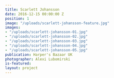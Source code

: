 ```yaml
---
title: Scarlett Johansson
date: 2016-12-15 00:00:00 Z
position: 1
image: "/uploads/scarlett-johansson-feature.jpg"
images:
- "/uploads/scarlett-johansson-01.jpg"
- "/uploads/scarlett-johansson-02.jpg"
- "/uploads/scarlett-johansson-03.jpg"
- "/uploads/scarlett-johansson-04.jpg"
- "/uploads/scarlett-johansson-05.jpg"
publication: Harper's Bazaar UK
photographer: Alexi Lubomirski
is-featured: 
layout: project
---
```


